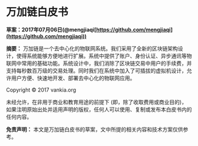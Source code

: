 # 万加链白皮书

**草案：2017年07月06日(@mengjiaqi[https://github.com/mengjiaqi](https://github.com/mengjiaqi))**

**摘要：** 万加链是一个去中心化的物联网系统。我们采用了全新的区块链架构设计，使得系统能够方便地进行扩展。系统中提供了账户、身份认证、异步通讯等物联网中常用的基础功能。系统设计中，我们消除了区块链交易中用户的手续费，并支持每秒数百万级的交易处理。同时我们在系统中加入了可插拔的虚拟机设计，允许用户方便、快速地开发、部署去中心化的物联网应用。

Copyright &copy; 2017 vankia.org

未经允许，在非用于商业和教育用途的前提下 (即，除了收取费用或商业目的)，如果注明原始出处并适用声明的版权，任何人可以使用、复制或发布本白皮书内的任何内容。

**免责声明：** 本文是万加链白皮书的草案，文中所提的相关内容和技术方案仅供参考。